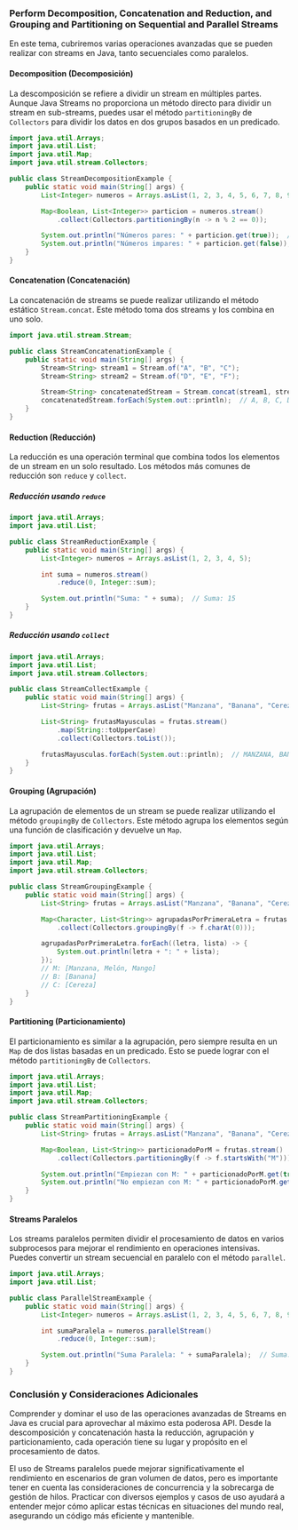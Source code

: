 ### Perform Decomposition, Concatenation and Reduction, and Grouping and Partitioning on Sequential and Parallel Streams

En este tema, cubriremos varias operaciones avanzadas que se pueden realizar con streams en Java, tanto secuenciales como paralelos.

#### Decomposition (Decomposición)

La descomposición se refiere a dividir un stream en múltiples partes. Aunque Java Streams no proporciona un método directo para dividir un stream en sub-streams, puedes usar el método `partitioningBy` de `Collectors` para dividir los datos en dos grupos basados en un predicado.

```java
import java.util.Arrays;
import java.util.List;
import java.util.Map;
import java.util.stream.Collectors;

public class StreamDecompositionExample {
    public static void main(String[] args) {
        List<Integer> numeros = Arrays.asList(1, 2, 3, 4, 5, 6, 7, 8, 9, 10);

        Map<Boolean, List<Integer>> particion = numeros.stream()
            .collect(Collectors.partitioningBy(n -> n % 2 == 0));

        System.out.println("Números pares: " + particion.get(true));  // [2, 4, 6, 8, 10]
        System.out.println("Números impares: " + particion.get(false));  // [1, 3, 5, 7, 9]
    }
}
```

#### Concatenation (Concatenación)

La concatenación de streams se puede realizar utilizando el método estático `Stream.concat`. Este método toma dos streams y los combina en uno solo.

```java
import java.util.stream.Stream;

public class StreamConcatenationExample {
    public static void main(String[] args) {
        Stream<String> stream1 = Stream.of("A", "B", "C");
        Stream<String> stream2 = Stream.of("D", "E", "F");

        Stream<String> concatenatedStream = Stream.concat(stream1, stream2);
        concatenatedStream.forEach(System.out::println);  // A, B, C, D, E, F
    }
}
```

#### Reduction (Reducción)

La reducción es una operación terminal que combina todos los elementos de un stream en un solo resultado. Los métodos más comunes de reducción son `reduce` y `collect`.

##### Reducción usando `reduce`

```java
import java.util.Arrays;
import java.util.List;

public class StreamReductionExample {
    public static void main(String[] args) {
        List<Integer> numeros = Arrays.asList(1, 2, 3, 4, 5);

        int suma = numeros.stream()
            .reduce(0, Integer::sum);

        System.out.println("Suma: " + suma);  // Suma: 15
    }
}
```

##### Reducción usando `collect`

```java
import java.util.Arrays;
import java.util.List;
import java.util.stream.Collectors;

public class StreamCollectExample {
    public static void main(String[] args) {
        List<String> frutas = Arrays.asList("Manzana", "Banana", "Cereza");

        List<String> frutasMayusculas = frutas.stream()
            .map(String::toUpperCase)
            .collect(Collectors.toList());

        frutasMayusculas.forEach(System.out::println);  // MANZANA, BANANA, CEREZA
    }
}
```

#### Grouping (Agrupación)

La agrupación de elementos de un stream se puede realizar utilizando el método `groupingBy` de `Collectors`. Este método agrupa los elementos según una función de clasificación y devuelve un `Map`.

```java
import java.util.Arrays;
import java.util.List;
import java.util.Map;
import java.util.stream.Collectors;

public class StreamGroupingExample {
    public static void main(String[] args) {
        List<String> frutas = Arrays.asList("Manzana", "Banana", "Cereza", "Melón", "Mango");

        Map<Character, List<String>> agrupadasPorPrimeraLetra = frutas.stream()
            .collect(Collectors.groupingBy(f -> f.charAt(0)));

        agrupadasPorPrimeraLetra.forEach((letra, lista) -> {
            System.out.println(letra + ": " + lista);
        });
        // M: [Manzana, Melón, Mango]
        // B: [Banana]
        // C: [Cereza]
    }
}
```

#### Partitioning (Particionamiento)

El particionamiento es similar a la agrupación, pero siempre resulta en un `Map` de dos listas basadas en un predicado. Esto se puede lograr con el método `partitioningBy` de `Collectors`.

```java
import java.util.Arrays;
import java.util.List;
import java.util.Map;
import java.util.stream.Collectors;

public class StreamPartitioningExample {
    public static void main(String[] args) {
        List<String> frutas = Arrays.asList("Manzana", "Banana", "Cereza", "Melón", "Mango");

        Map<Boolean, List<String>> particionadoPorM = frutas.stream()
            .collect(Collectors.partitioningBy(f -> f.startsWith("M")));

        System.out.println("Empiezan con M: " + particionadoPorM.get(true));  // [Manzana, Melón, Mango]
        System.out.println("No empiezan con M: " + particionadoPorM.get(false));  // [Banana, Cereza]
    }
}
```

#### Streams Paralelos

Los streams paralelos permiten dividir el procesamiento de datos en varios subprocesos para mejorar el rendimiento en operaciones intensivas. Puedes convertir un stream secuencial en paralelo con el método `parallel`.

```java
import java.util.Arrays;
import java.util.List;

public class ParallelStreamExample {
    public static void main(String[] args) {
        List<Integer> numeros = Arrays.asList(1, 2, 3, 4, 5, 6, 7, 8, 9, 10);

        int sumaParalela = numeros.parallelStream()
            .reduce(0, Integer::sum);

        System.out.println("Suma Paralela: " + sumaParalela);  // Suma: 55
    }
}
```

### Conclusión y Consideraciones Adicionales

Comprender y dominar el uso de las operaciones avanzadas de Streams en Java es crucial para aprovechar al máximo esta poderosa API. Desde la descomposición y concatenación hasta la reducción, agrupación y particionamiento, cada operación tiene su lugar y propósito en el procesamiento de datos.

El uso de Streams paralelos puede mejorar significativamente el rendimiento en escenarios de gran volumen de datos, pero es importante tener en cuenta las consideraciones de concurrencia y la sobrecarga de gestión de hilos. Practicar con diversos ejemplos y casos de uso ayudará a entender mejor cómo aplicar estas técnicas en situaciones del mundo real, asegurando un código más eficiente y mantenible.